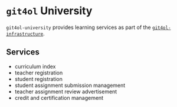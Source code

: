 # `git4ol` University

`git4ol-university` provides learning services as part of the [`git4ol-infrastructure`](//github.com/open-learning/git4ol-infrastructure).


## Services

- curriculum index
- teacher registration
- student registration
- student assignment submission management
- teacher assignment review advertisement
- credit and certification management

